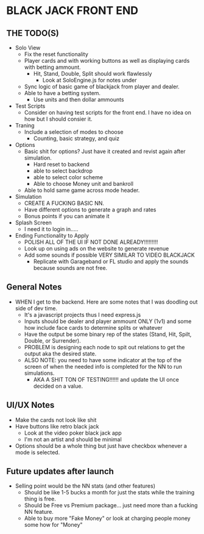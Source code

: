 # BLACK JACK FRONT END

## THE TODO(S)
- Solo View
    - Fix the reset functionality
    - Player cards and with working buttons as well as displaying cards with betting ammount.
        - Hit, Stand, Double, Split should work flawlessly
            - Look at SoloEngine.js for notes under 
    - Sync logic of basic game of blackjack from player and dealer.
    - Able to have a betting system.
        - Use units and then dollar ammounts
- Test Scripts
    - Consider on having test scripts for the front end. I have no idea on how but I should consier it.
- Traning 
    - Include a selection of modes to choose
        - Counting, basic strategy, and quiz
- Options
    - Basic shit for options? Just have it created and revist again after simulation.
        - Hard reset to backend
        - able to select backdrop
        - able to select color scheme
        - Able to choose Money unit and bankroll 
    - Able to hold same game across mode header.
- Simulation
    - CREATE A FUCKING BASIC NN.
    - Have different options to generate a graph and rates
    - Bonus points if you can animate it
- Splash Screen
    - I need it to login in.....
- Ending Functionality to Apply
    - POLISH ALL OF THE UI IF NOT DONE ALREADY!!!!!!!!!
    - Look up on using ads on the website to generate revenue
    - Add some sounds if possible VERY SIMILAR TO VIDEO BLACKJACK
        - Replicate with Garageband or FL studio and apply the sounds because sounds are not free.
    
## General Notes
- WHEN I get to the backend. Here are some notes that I was doodling out side of dev time.
    - It's a javascript projects thus I need express.js
    - Inputs should be dealer and player ammount ONLY (1v1) and some how include face cards to determine splits or whatever 
    - Have the output be some binary rep of the states (Stand, Hit, Spilt, Double, or Surrender). 
    - PROBLEM is designing each node to spit out relations to get the output aka the desired state.
    - ALSO NOTE: you need to have some indicator at the top of the screen of when the needed info is completed for the NN to run simulations.
        - AKA A SHIT TON OF TESTING!!!!!! and update the UI once decided on a value.

## UI/UX Notes
- Make the cards not look like shit
- Have buttons like retro black jack
    - Look at the video poker black jack app
    - I'm not an artist and should be minimal
- Options should be a whole thing but just have checkbox whenever a mode is selected.

## Future updates after launch
- Selling point would be the NN stats (and other features)
    - Should be like 1-5 bucks a month for just the stats while the training thing is free.
    - Should be Free vs Premium package... just need more than a fucking NN feature.
    - Able to buy more "Fake Money" or look at charging people money some how for "Money"
